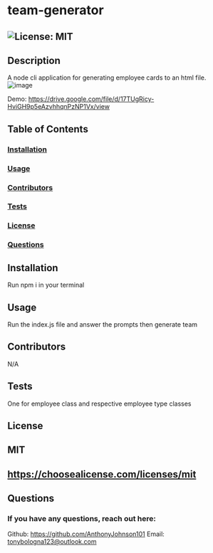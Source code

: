 # team-generator
 ## ![License: MIT](https://img.shields.io/badge/License-MIT-yellow.svg)

  ## Description 
  A node cli application for generating employee cards to an html file.
  ![image](https://user-images.githubusercontent.com/116526152/234118898-c0a67c54-320f-465a-9d63-9806fa9881a4.png)

  Demo: https://drive.google.com/file/d/17TUgRicy-HviGH9p5eAzvhhqnPzNP1Vx/view

  ## Table of Contents
  ###  [Installation](#installation)
  ###  [Usage](#usage)
  ###  [Contributors](#contributors)
  ###  [Tests](#tests)
  ###  [License](#license)
  ###  [Questions](#questions)

  ## Installation
  Run npm i in your terminal

  ## Usage
  Run the index.js file and answer the prompts then generate team

  ## Contributors
  N/A

  ## Tests
  One for employee class and respective employee type classes

  ## License
  ## MIT
  ## https://choosealicense.com/licenses/mit

  ## Questions
  ### If you have any questions, reach out here:
  Github: https://github.com/AnthonyJohnson101
  Email: tonybologna123@outlook.com

